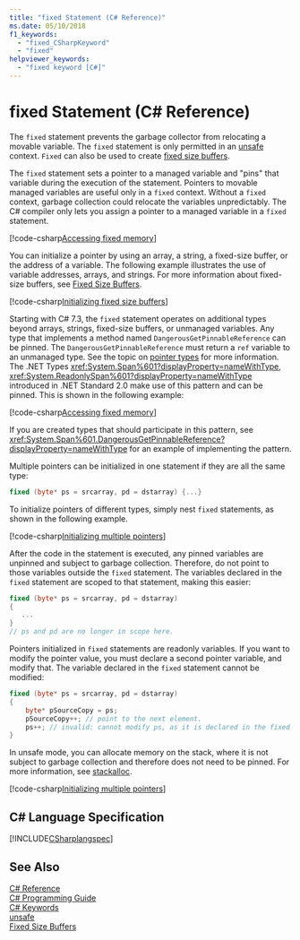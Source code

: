 ```yaml
---
title: "fixed Statement (C# Reference)"
ms.date: 05/10/2018
f1_keywords: 
  - "fixed_CSharpKeyword"
  - "fixed"
helpviewer_keywords: 
  - "fixed keyword [C#]"
---
```

# fixed Statement (C# Reference)

The `fixed` statement prevents the garbage collector from relocating a movable variable. The `fixed` statement is only permitted in an [unsafe](unsafe.md) context. `Fixed` can also be used to create [fixed size buffers](../../programming-guide/unsafe-code-pointers/fixed-size-buffers.md).

The `fixed` statement sets a pointer to a managed variable and "pins" that variable during the execution of the statement. Pointers to movable managed variables are useful only in a `fixed` context. Without a `fixed` context, garbage collection could relocate the variables unpredictably. The C# compiler only lets you assign a pointer to a managed variable in a `fixed` statement.

[!code-csharp[Accessing fixed memory](../../../../samples/snippets/csharp/keywords/FixedKeywordExamples.cs#1)]

You can initialize a pointer by using an array, a string, a fixed-size buffer, or the address of a variable. The following example illustrates the use of variable addresses, arrays, and strings. For more information about fixed-size buffers, see [Fixed Size Buffers](../../programming-guide/unsafe-code-pointers/fixed-size-buffers.md).

[!code-csharp[Initializing fixed size buffers](../../../../samples/snippets/csharp/keywords/FixedKeywordExamples.cs#2)]

Starting with C# 7.3, the `fixed` statement operates on additional types beyond arrays, strings, fixed-size buffers, or unmanaged variables. Any type that implements a method named `DangerousGetPinnableReference` can be pinned. The `DangerousGetPinnableReference` must return a `ref` variable to an unmanaged type. See the topic on [pointer types](../../programming-guide/unsafe-code-pointers/pointer-types.md) for more information. The .NET Types <xref:System.Span%601?displayProperty=nameWithType>, <xref:System.ReadonlySpan%601?displayProperty=nameWithType> introduced in .NET Standard 2.0 make use of this pattern and can be pinned. This is shown in the following example:

[!code-csharp[Accessing fixed memory](../../../../samples/snippets/csharp/keywords/FixedKeywordExamples.cs#FixedSpan)]

If you are created types that should participate in this pattern, see <xref:System.Span%601.DangerousGetPinnableReference?displayProperty=nameWithType> for an example of implementing the pattern.

Multiple pointers can be initialized in one statement if they are all the same type:

```csharp
fixed (byte* ps = srcarray, pd = dstarray) {...}
```

To initialize pointers of different types, simply nest `fixed` statements, as shown in the following example.

[!code-csharp[Initializing multiple pointers](../../../../samples/snippets/csharp/keywords/FixedKeywordExamples.cs#3)]

After the code in the statement is executed, any pinned variables are unpinned and subject to garbage collection. Therefore, do not point to those variables outside the `fixed` statement. The variables declared in the `fixed` statement are scoped to that statement, making this easier:

```csharp
fixed (byte* ps = srcarray, pd = dstarray)
{
   ...
}
// ps and pd are no longer in scope here.
```

Pointers initialized in `fixed` statements are readonly variables. If you want to modify the pointer value, you must declare a second pointer variable, and modify that. The variable declared in the `fixed` statement cannot be modified:

```csharp
fixed (byte* ps = srcarray, pd = dstarray)
{
    byte* pSourceCopy = ps;
    pSourceCopy++; // point to the next element.
    ps++; // invalid: cannot modify ps, as it is declared in the fixed statement.
}
```


In unsafe mode, you can allocate memory on the stack, where it is not subject to garbage collection and therefore does not need to be pinned. For more information, see [stackalloc](stackalloc.md).

[!code-csharp[Initializing multiple pointers](../../../../samples/snippets/csharp/keywords/FixedKeywordExamples.cs#4)]

## C# Language Specification

 [!INCLUDE[CSharplangspec](~/includes/csharplangspec-md.md)]

## See Also

 [C# Reference](../index.md)  
 [C# Programming Guide](../../programming-guide/index.md)  
 [C# Keywords](index.md)  
 [unsafe](unsafe.md)  
 [Fixed Size Buffers](../../programming-guide/unsafe-code-pointers/fixed-size-buffers.md)
